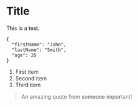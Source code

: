 # Title

This is a test.

```
{
  "firstName": "John",
  "lastName": "Smith",
  "age": 25
}
```

1. First item
2. Second item
3. Third item

> An amazing quote from someone important!
